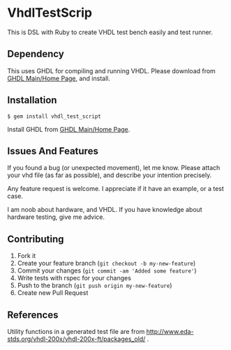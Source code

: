 # VhdlTestScrip

This is DSL with Ruby to create VHDL test bench easily and test runner.

## Dependency

This uses GHDL for compiling and running VHDL.  Please download from [GHDL Main/Home Page](http://ghdl.free.fr), and install.

## Installation

    $ gem install vhdl_test_script

Install GHDL from [GHDL Main/Home Page](http://ghdl.free.fr).

## Issues And Features

If you found a bug (or unexpected movement), let me know.  Please attach your vhd file (as far as possible), and describe your intention precisely.

Any feature request is welcome.  I appreciate if it have an example, or a test case.

I am noob about hardware, and VHDL.  If you have knowledge about hardware testing, give me advice.

## Contributing

1. Fork it
2. Create your feature branch (`git checkout -b my-new-feature`)
3. Commit your changes (`git commit -am 'Added some feature'`)
4. Write tests with rspec for your changes
5. Push to the branch (`git push origin my-new-feature`)
6. Create new Pull Request

## References

Utility functions in a generated test file are from http://www.eda-stds.org/vhdl-200x/vhdl-200x-ft/packages_old/ .

